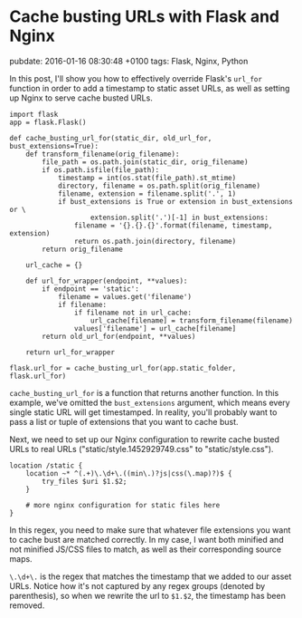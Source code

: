 # Cache busting URLs with Flask and Nginx
pubdate: 2016-01-16 08:30:48 +0100
tags: Flask, Nginx, Python

In this post, I'll show you how to effectively override Flask's `url_for` function in order to add a timestamp to static asset URLs, as well as setting up Nginx to serve cache busted URLs.

	import flask
	app = flask.Flask()

	def cache_busting_url_for(static_dir, old_url_for, bust_extensions=True):
		def transform_filename(orig_filename):
			file_path = os.path.join(static_dir, orig_filename)
			if os.path.isfile(file_path):
				timestamp = int(os.stat(file_path).st_mtime)
				directory, filename = os.path.split(orig_filename)
				filename, extension = filename.split('.', 1)
				if bust_extensions is True or extension in bust_extensions or \
						extension.split('.')[-1] in bust_extensions:
					filename = '{}.{}.{}'.format(filename, timestamp, extension)
					return os.path.join(directory, filename)
			return orig_filename

		url_cache = {}

		def url_for_wrapper(endpoint, **values):
			if endpoint == 'static':
				filename = values.get('filename')
				if filename:
					if filename not in url_cache:
						url_cache[filename] = transform_filename(filename)
					values['filename'] = url_cache[filename]
			return old_url_for(endpoint, **values)

		return url_for_wrapper

	flask.url_for = cache_busting_url_for(app.static_folder, flask.url_for)

`cache_busting_url_for` is a function that returns another function. In this example, we've omitted the `bust_extensions` argument, which means every single static URL will get timestamped. In reality, you'll probably want to pass a list or tuple of extensions that you want to cache bust.

Next, we need to set up our Nginx configuration to rewrite cache busted URLs to real URLs ("static/style.1452929749.css" to "static/style.css").

	location /static {
		location ~* ^(.+)\.\d+\.((min\.)?js|css(\.map)?)$ {
			try_files $uri $1.$2;
		}

		# more nginx configuration for static files here
	}

In this regex, you need to make sure that whatever file extensions you want to cache bust are matched correctly. In my case, I want both minified and not minified JS/CSS files to match, as well as their corresponding source maps.

`\.\d+\.` is the regex that matches the timestamp that we added to our asset URLs. Notice how it's not captured by any regex groups (denoted by parenthesis), so when we rewrite the url to `$1.$2`, the timestamp has been removed.
